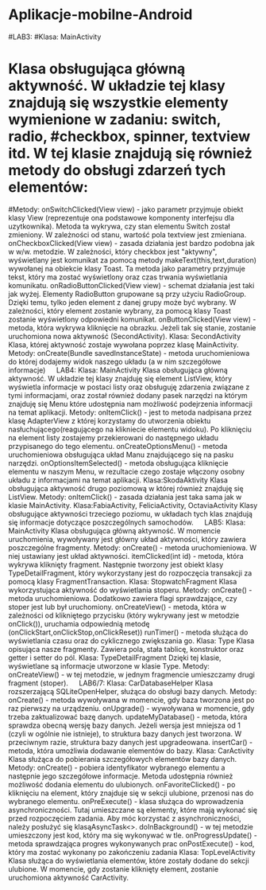 # Aplikacje-mobilne-Android
#LAB3:
#Klasa: MainActivity
#	Klasa obsługująca główną aktywność. W układzie tej klasy znajdują się wszystkie elementy wymienione w zadaniu: switch, radio, #checkbox, spinner, textview itd. W tej klasie znajdują się również metody do obsługi zdarzeń tych elementów:
#Metody:
	onSwitchClicked(View view) - jako parametr przyjmuje obiekt klasy View (reprezentuje ona podstawowe komponenty interfejsu dla uzytkownika). Metoda ta wykrywa, czy stan elementu Switch został zmieniony. W zależności od stanu, wartość pola textview jest zmieniana.
	onCheckboxClicked(View view) - zasada działania jest bardzo podobna jak w w/w. metodzie. W zależności, który checkbox jest "aktywny", wyświetlany jest komunikat za pomocą metody makeText(this,text,duration) wywołanej na obiekcie klasy Toast. Ta metoda jako parametry przyjmuje tekst, który ma zostać wyświetlony oraz czas trwania wyświetlania komunikatu.
	onRadioButtonClicked(View view) - schemat działania jest taki jak wyżej. Elementy RadioButton grupowane są przy użyciu RadioGroup. Dzięki temu, tylko jeden element z danej grupy może być wybrany. W zależności, który element zostanie wybrany, za pomocą klasy Toast zostanie wyświetlony odpowiedni komunikat.
	onButtonClicked(View view) - metoda, która wykrywa kliknięcie na obrazku. Jeżeli tak się stanie, zostanie uruchomiona nowa aktywność (SecondActivity).
Klasa: SecondActivity
	Klasa, której aktywność zostaje wywołana poprzez klasę MainActivity.
Metody:
	onCreate(Bundle savedInstanceState) - metoda uruchomieniowa do której dodajemy widok naszego układu (a w nim szczegółowe informacje)
 
LAB4:
Klasa: MainActivity
	Klasa obsługująca główną aktywność. W układzie tej klasy znajduję się element ListView, który wyświetla informacje w postaci listy oraz obsługuję zdarzenia związane z tymi informacjami, oraz został również dodany pasek narzędzi na którym znajduję się Menu które udostępnia nam możliwość podejrzenia informacji na temat aplikacji.
Metody: 
	onItemClick() - jest to metoda nadpisana przez klasę AdapterView z której korzystamy do utworzenia obiektu nasłuchującego(reagującego na klikniecie elementu widoku). Po kliknięciu na element listy zostajemy przekierowani do następnego układu przypisanego do tego elementu.
	onCreateOptionsMenu() - metoda uruchomieniowa obsługująca układ Manu znajdującego się na pasku narzędzi.
	onOptionsItemSelected() - metoda obsługująca kliknięcie elementu w naszym Menu, w rezultacie czego zostaje włączony osobny układu z informacjami na temat aplikacji.
Klasa:SkodaAktivity
	Klasa obsługująca aktywność drugo poziomową w której również znajduję się ListView.
Metody:
	onItemClick() - zasada działania jest taka sama jak w klasie MainActivity.
Klasa:FabiaActivity, FeliciaActivity, OctaviaActivity
	Klasy obsługujące aktywności trzeciego poziomu, w układach tych klas znajdują się informacje dotyczące poszczególnych samochodów.
 
LAB5:
Klasa: MainActivity
	Klasa obsługująca główną aktywność. W momencie uruchomienia, wywoływany jest główny układ aktywności, który zawiera poszczególne fragmenty.
Metody:
	onCreate() - metoda uruchomieniowa. W niej ustawiany jest układ aktywności.
	itemClicked(int id) - metoda, która wykrywa kliknięty fragment. Następnie tworzony jest obiekt klasy TypeDetailFragment, który wykorzystany jest do rozpoczęcia transakcji za pomocą klasy FragmentTransaction.
Klasa: StopwatchFragment
	Klasa wykorzystująca aktywność do wyświetlania stoperu.
Metody:
	onCreate() - metoda uruchomieniowa. Dodatkowo zawiera flagi sprawdzające, czy stoper jest lub był uruchomiony.
	onCreateView() - metoda, która w zależności od klikniętego przycisku (który wykrywany jest w metodzie onClick()), uruchamia odpowiednią metodę (onClickStart,onClickStop,onClickReset))
	runTimer() - metoda służąca do wyświetlania czasu oraz do cyklicznego zwiększania go.
Klasa: Type
	Klasa opisująca nasze fragmenty. Zawiera pola, stała tablicę, konstruktor oraz getter i setter do pól.
Klasa: TypeDetailFragment
	Dzięki tej klasie, wyświetlane są informacje utworzone w klasie Type.
Metody:
	onCreateView() - w tej metodzie, w jednym fragmencie umieszczamy drugi fragment (stoper).
 
LAB6/7:
Klasa: CarDatabaseHelper
	Klasa rozszerzającą SQLiteOpenHelper, służąca do obsługi bazy danych.
Metody:
	onCreate() - metoda wywoływana w momencie, gdy baza tworzona jest po raz pierwszy na urządzeniu.
	onUpgrade() - wywoływana w momencie, gdy trzeba zaktualizować bazę danych.
	updateMyDatabase() - metoda, która sprawdza obecną wersję bazy danych. Jeżeli wersja jest mniejsza od 1 (czyli w ogólnie nie istnieje), to struktura bazy danych jest tworzona. W przeciwnym razie, struktura bazy danych jest upgradeowana. 
	insertCar() - metoda, która umożliwia dodawanie elementów do bazy.
Klasa: CarActivity
	Klasa służąca do pobierania szczegółowych elementów bazy danych.
Metody: 
	onCreate() - pobiera identyfikator wybranego elementu a następnie jego szczegółowe informacje. Metoda udostępnia również możliwość dodania elementu do ulubionych.
	onFavoriteClicked() - po kliknięciu na element, który znajduje się w sekcji ulubione, przenosi nas do wybranego elementu.
	onPreExecute() - klasa służąca do wprowadzenia asynchroniczności. Tutaj umieszczane są elementy, które mają wykonać się przed rozpoczęciem zadania. Aby móc korzystać z asynchroniczności, należy posłużyć się klasąAsyncTask<>.
	doInBackground() - w tej metodzie umieszczony jest kod, który ma się wykonywać w tle.
	onProgressUpdate() - metoda sprawdzająca progres wykonywanych prac
	onPostExecute() - kod, który ma zostać wykonany po zakończeniu zadania
Klasa: TopLevelActivity
	Klasa służąca do wyświetlania elementów, które zostały dodane do sekcji ulubione. W momencie, gdy zostanie kliknięty element, zostanie uruchomiona aktywność CarActivity.




	
	

